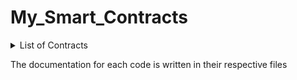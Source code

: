 # My_Smart_Contracts

<details>
  <summary>List of Contracts</summary>
  <ol>
    <li>
      Dapp-world-contest 7 contracts
      <ul>
        <li>Fibonacci Sequence</li>
        <li>Solah Parchi Thap - Easy</li>
        <li>Solah Parchi Thap - Hard</li>
      </ul>
    </li>
    <li>Book Manager</li>
    <li>Bus Ticket Manager</li>
    <li>Crowdfunding</li>
    <li>Crowdfunding 2.0</li>
    <li>Crowdfunding 3.0</li>
    <li>Solah Parchi Thap game</li>
    <li>Transfer Ether</li>
    <li>Voting (intermediate)</li>
  </ol>
</details>

The documentation for each code is written in their respective files
